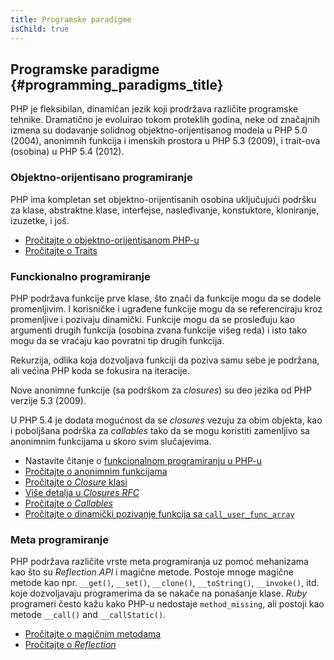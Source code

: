 ```yaml
---
title: Programske paradigme
isChild: true
---
```


## Programske paradigme {#programming_paradigms_title}

PHP je fleksibilan, dinamičan jezik koji prodržava različite programske tehnike. Dramatično je evoluirao tokom proteklih
godina, neke od značajnih izmena su dodavanje solidnog objektno-orijentisanog modela u PHP 5.0 (2004), anonimnih funkcija i 
imenskih prostora u PHP 5.3 (2009), i trait-ova (osobina) u PHP 5.4 (2012).


### Objektno-orijentisano programiranje

PHP ima kompletan set objektno-orijentisanih osobina uključujući podršku za klase, abstraktne klase, interfejse, 
nasleđivanje, konstuktore, kloniranje, izuzetke, i još. 

* [Pročitajte o objektno-orijentisanom PHP-u][oop]
* [Pročitajte o Traits][traits]

### Funckionalno programiranje

PHP podržava funkcije prve klase, što znači da funkcije mogu da se dodele promenljivim. I korisničke i ugrađene funkcije 
mogu da se referenciraju kroz promenljive i pozivaju dinamički. Funkcije mogu da se prosleđuju kao argumenti drugih 
funkcija (osobina zvana funkcije višeg reda) i isto tako mogu da se vraćaju kao povratni tip drugih funkcija.

Rekurzija, odlika koja dozvoljava funkciji da poziva samu sebe je podržana, ali većina PHP koda se fokusira na 
iteracije.

Nove anonimne funkcije (sa podrškom za _closures_) su deo jezika od PHP verzije 5.3 (2009).

U PHP 5.4 je dodata mogućnost da se _closures_ vezuju za obim objekta, kao i poboljšana podrška za _callables_ tako da 
se mogu koristiti zamenljivo sa anonimnim funkcijama u skoro svim slučajevima.

* Nastavite čitanje o [funkcionalnom programiranju u PHP-u](/pages/Functional-Programming.html)
* [Pročitajte o anonimnim funkcijama][anonymous-functions]
* [Pročitajte o _Closure_ klasi][closure-class]
* [Više detalja u _Closures RFC_][closures-rfc]
* [Pročitajte o _Callables_][callables]
* [Pročitajte o dinamički pozivanje funkcija sa `call_user_func_array`][call-user-func-array]

### Meta programiranje

PHP podržava različite vrste meta programiranja uz pomoć mehanizama kao što su _Reflection API_ i magične metode. 
Postoje mnoge magične metode kao npr. `__get()`, `__set()`, `__clone()`, `__toString()`, `__invoke()`, itd. koje 
dozvoljavaju programerima da se nakače na ponašanje klase. _Ruby_ programeri često kažu kako PHP-u nedostaje 
`method_missing`, ali postoji kao metode `__call()` and `__callStatic()`.

* [Pročitajte o magičnim metodama][magic-methods]
* [Pročitajte o  _Reflection_][reflection]

[namespaces]: http://php.net/manual/en/language.namespaces.php
[overloading]: http://php.net/manual/en/language.oop5.overloading.php
[oop]: http://www.php.net/manual/en/language.oop5.php
[anonymous-functions]: http://www.php.net/manual/en/functions.anonymous.php
[closure-class]: http://php.net/manual/en/class.closure.php
[callables]: http://php.net/manual/en/language.types.callable.php
[magic-methods]: http://php.net/manual/en/language.oop5.magic.php
[reflection]: http://www.php.net/manual/en/intro.reflection.php
[traits]: http://www.php.net/traits
[call-user-func-array]: http://php.net/manual/en/function.call-user-func-array.php
[closures-rfc]: https://wiki.php.net/rfc/closures

